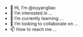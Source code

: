 - 👋 Hi, I’m @ouyangliao
- 👀 I’m interested in ...
- 🌱 I’m currently learning ...
- 💞️ I’m looking to collaborate on ...
- 📫 How to reach me ...

<!---
ouyangliao/ouyangliao is a ✨ special ✨ repository because its `README.md` (this file) appears on your GitHub profile.
You can click the Preview link to take a look at your changes.
--->
